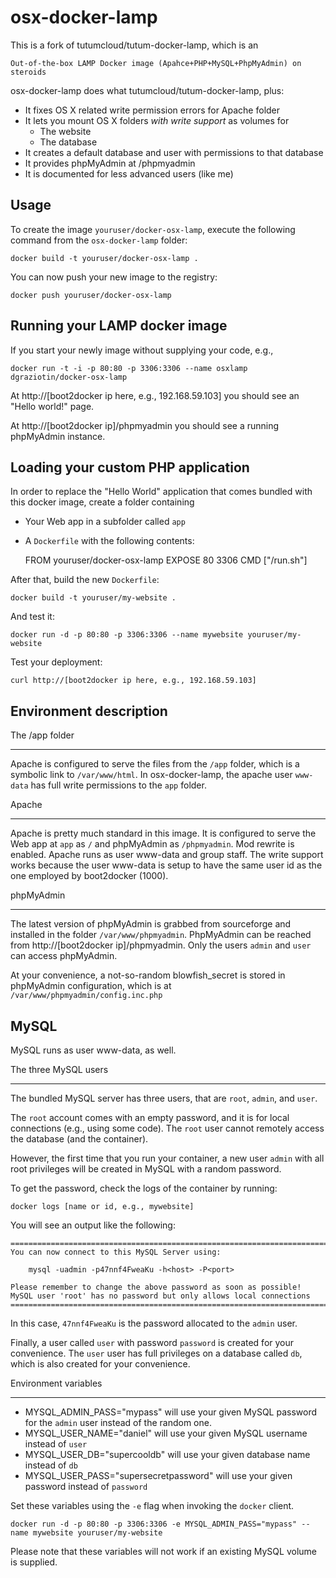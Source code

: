 osx-docker-lamp
=================

This is a fork of tutumcloud/tutum-docker-lamp, which is an

	Out-of-the-box LAMP Docker image (Apahce+PHP+MySQL+PhpMyAdmin) on steroids

osx-docker-lamp does what tutumcloud/tutum-docker-lamp, plus:

- It fixes OS X related write permission errors for Apache folder
- It lets you mount OS X folders *with write support* as volumes for
  - The website
  - The database
- It creates a default database and user with permissions to that database
- It provides phpMyAdmin at /phpmyadmin
- It is documented for less advanced users (like me)

Usage
-----

To create the image `youruser/docker-osx-lamp`, execute the following 
command from the `osx-docker-lamp` folder:

	docker build -t youruser/docker-osx-lamp .

You can now push your new image to the registry:

	docker push youruser/docker-osx-lamp


Running your LAMP docker image
------------------------------

If you start your newly image without supplying your code, e.g.,

	docker run -t -i -p 80:80 -p 3306:3306 --name osxlamp dgraziotin/docker-osx-lamp

At http://[boot2docker ip here, e.g., 192.168.59.103] you should see an 
"Hello world!" page.

At http://[boot2docker ip]/phpmyadmin you should see a running phpMyAdmin instance.

Loading your custom PHP application
-----------------------------------

In order to replace the "Hello World" application that comes bundled with this docker image,
create a folder containing 

- Your Web app in a subfolder called `app`
- A `Dockerfile` with the following contents:

	FROM youruser/docker-osx-lamp
	EXPOSE 80 3306
	CMD ["/run.sh"]

After that, build the new `Dockerfile`:

	docker build -t youruser/my-website .

And test it:

	docker run -d -p 80:80 -p 3306:3306 --name mywebsite youruser/my-website

Test your deployment:

	curl http://[boot2docker ip here, e.g., 192.168.59.103]


Environment description
-----------------------

The /app folder
_______________

Apache is configured to serve the files from the `/app` folder, which is a symbolic
link to `/var/www/html`. In osx-docker-lamp, the apache user `www-data` 
has full write permissions to the `app` folder.

Apache
______

Apache is pretty much standard in this image. It is configured to serve the Web app
at `app` as `/` and phpMyAdmin as `/phpmyadmin`. Mod rewrite is enabled.
Apache runs as user www-data and group staff. The write support works because the
user www-data is setup to have the same user id as the one employed by boot2docker (1000).

phpMyAdmin
__________

The latest version of phpMyAdmin is grabbed from sourceforge and installed in
the folder `/var/www/phpmyadmin`. PhpMyAdmin can be reached from 
http://[boot2docker ip]/phpmyadmin. Only the users `admin` and `user` can access
phpMyAdmin.

At your convenience, a not-so-random blowfish_secret is stored in phpMyAdmin 
configuration, which is at `/var/www/phpmyadmin/config.inc.php`

MySQL
-----

MySQL runs as user www-data, as well.

The three MySQL users
_____________________

The bundled MySQL server has three  users, that are `root`, `admin`, and `user`. 

The `root` account comes with an empty password, and it is for local connections
(e.g., using some code). The `root` user cannot remotely access the database 
(and the container).

However, the first time that you run your container, a new user `admin` 
with all root privileges  will be created in MySQL with a random password. 

To get the password, check the logs of the container by running:

	docker logs [name or id, e.g., mywebsite]

You will see an output like the following:

	========================================================================
	You can now connect to this MySQL Server using:

	    mysql -uadmin -p47nnf4FweaKu -h<host> -P<port>

	Please remember to change the above password as soon as possible!
	MySQL user 'root' has no password but only allows local connections
	========================================================================

In this case, `47nnf4FweaKu` is the password allocated to the `admin` user.

Finally, a user called `user` with password `password` is created for your convenience.
The `user` user has full privileges on a database called `db`, which is also created
for your convenience.

Environment variables
_____________________

- MYSQL_ADMIN_PASS="mypass" will use your given MySQL password for the `admin`
user instead of the random one.
- MYSQL_USER_NAME="daniel" will use your given MySQL username instead of `user`
- MYSQL_USER_DB="supercooldb" will use your given database name instead of `db`
- MYSQL_USER_PASS="supersecretpassword" will use your given password  instead of `password`


Set these variables using the `-e` flag when invoking the `docker` client.

	docker run -d -p 80:80 -p 3306:3306 -e MYSQL_ADMIN_PASS="mypass" --name mywebsite youruser/my-website

Please note that these variables will not work if an existing MySQL volume is supplied.
